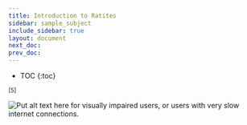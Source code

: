 ```yaml
---
title: Introduction to Ratites
sidebar: sample_subject
include_sidebar: true
layout: document
next_doc: 
prev_doc: 
---
```


* TOC
{:toc}

<sup>[5]</sup>

<img src="/template-information-site/assets/images/sample_subject/ratite.jpg" alt="Put alt text here for visually impaired users, or users with very slow internet connections."/>
